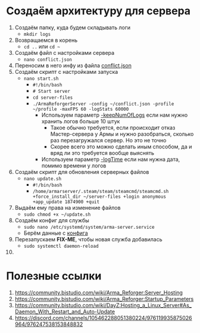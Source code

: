 # Создаём архитектуру для сервера
1. Создаём папку, куда будем складывать логи
    - `mkdir logs` 
2. Возвращаемся в корень
    - `cd ..` или `cd ~`
3. Создаём файл с настройками сервера
    - `nano conflict.json`
4. Переносим в него инфу из файла [conflict.json](server-files/conflict.json)
5. Создаём скрипт с настройками запуска
    - `nano start.sh`
        - `#!/bin/bash`
        - `# Start server`
        - `cd server-files`
        - `./ArmaReforgerServer -config ~/conflict.json -profile ~/profile -maxFPS 60 -logStats 60000`
            - Используем параметр [-keepNumOfLogs](https://community.bistudio.com/wiki/Arma_Reforger:Startup_Parameters#keepNumOfLogs) если нам нужно хранить логов больше 10 штук
                -  Такое обычно требуется, если происходит отказ Мастер-сервера у Армы и нужно разобраться, сколько раз перезагружался сервер. Но это не точно
                -  Скорее всего это можно сделать иным способом, да и вряд ли это требуется вообще выяснять
            - Используем параметр [-logTime](https://community.bistudio.com/wiki/Arma_Reforger:Startup_Parameters#logTime) если нам нужна дата, помимо времени у логов
6. Создаём скрипт для обновления серверных файлов
    - `nano update.sh`
        - `#!/bin/bash`
        - `/home/armarserver/.steam/steam/steamcmd/steamcmd.sh +force_install_dir ~/server-files +login anonymous +app_update 1874900 +quit`
7. Выдаём ему права на изменение файлов
    - `sudo chmod +x ~/update.sh`
8. Создаём конфиг для службы
    - `sudo nano /etc/systemd/system/arma-server.service`
    - Берём данные с [конфига](server-files/arma-server.service)
9. Перезапускаем **FIX-ME**, чтобы новая служба добавилась
    - `sudo systemctl daemon-reload`
10. 

# Полезные ссылки
1. https://community.bistudio.com/wiki/Arma_Reforger:Server_Hosting
2. https://community.bistudio.com/wiki/Arma_Reforger:Startup_Parameters
3. https://community.bistudio.com/wiki/DayZ:Hosting_a_Linux_Server#As_Daemon_With_Restart_and_Auto-Update
4. https://discord.com/channels/105462288051380224/976119935875026964/976247538153848832
